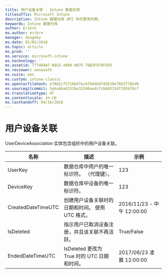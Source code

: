 ```yaml
---
title: 用户设备关联 - Intune 数据仓库
titlesuffix: Microsoft Intune
description: Intune 数据仓库 API 中的更改列表。
keywords: Intune 数据仓库
author: Erikre
ms.author: erikre
manager: dougeby
ms.date: 01/02/2018
ms.topic: article
ms.prod: ''
ms.service: microsoft-intune
ms.technology: ''
ms.assetid: 777484A7-09CE-4409-987F-76B3F87DFE93
ms.reviewer: aanavath
ms.suite: ems
ms.custom: intune-classic
ms.openlocfilehash: e78d2c75710b97ec67b64bd745629e7863778bd0
ms.sourcegitcommit: 5eba4bad151be32346aedc7cbb0333d71934f8cf
ms.translationtype: HT
ms.contentlocale: zh-CN
ms.lasthandoff: 04/16/2018
---
```

# <a name="user-device-association"></a>用户设备关联

UserDeviceAssociation 实体包含组织中的用户设备关联。


|        名称        |                                           描述                                            |        示例         |
|--------------------|--------------------------------------------------------------------------------------------------|------------------------|
|      UserKey       |              数据仓库中用户的唯一标识符。 （代理键）。               |          123           |
|     DeviceKey      |                      数据仓库中设备的唯一标识符。                      |          123           |
| CreatedDateTimeUTC |           创建用户设备关联时的日期和时间。 使用 UTC 格式。           | 2016/11/23 - 中午 12:00:00 |
|     IsDeleted      | 指示用户已取消设备注册，并且该关联不再活跃。 |       True/False       |
|  EndedDateTimeUTC  |              IsDeleted 更改为 True 时的 UTC 日期和时间。               | 2017/06/23 凌晨 12:00:00 |

